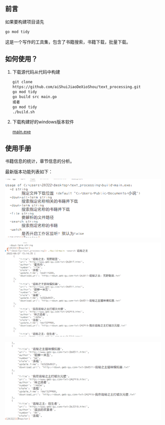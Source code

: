 ## 前言

如果要构建项目请先

```bash
go mod tidy
```

这是一个写作的工具集，包含了书籍搜索，书籍下载，批量下载。

## 如何使用？

1. 下载源代码从代码中构建

   ```shell
   git clone https://github.com/aiShuiJiaoDeXioShou/text_processing.git
   go mod tidy
   go build src main.go
   或者
   go mod tidy
   ./build.sh
   ```
2. 下载构建好的windows版本软件

   [main.exe](https://github.com/aiShuiJiaoDeXioShou/text_processing/raw/d29312c2aa59590ed04ceeba1722a239d99d7722/build/main.exe)

## 使用手册

书籍信息的统计，章节信息的分析。

最新版本功能列表如下：

![1661584408190](image/README/1661584408190.png)


![1661584521355](image/README/1661584521355.png)


![1661584536339](image/README/1661584536339.png)

